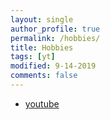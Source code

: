 ```yaml
---
layout: single
author_profile: true
permalink: /hobbies/
title: Hobbies
tags: [yt]
modified: 9-14-2019
comments: false
---
```



* [youtube](https://www.youtube.com//)


